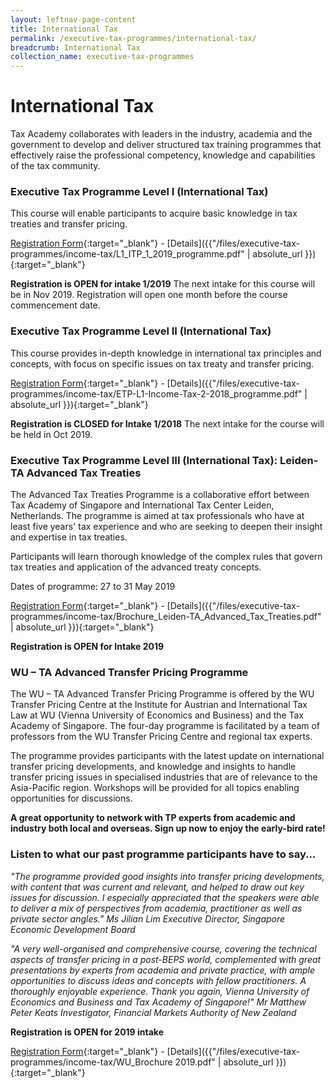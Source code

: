 ```yaml
---
layout: leftnav-page-content
title: International Tax
permalink: /executive-tax-programmes/international-tax/
breadcrumb: International Tax
collection_name: executive-tax-programmes
---
```


# **International Tax**

Tax Academy collaborates with leaders in the industry, academia and the government to develop and deliver structured tax training programmes that effectively raise the professional competency, knowledge and capabilities of the tax community.

### **Executive Tax Programme Level I (International Tax)**

This course will enable participants to acquire basic knowledge in tax treaties and transfer pricing.

[Registration Form](https://docs.google.com/forms/d/1TIyChQIw2jL8HX_JmnF9YwXwyhT6iN-RkOv4r1deYp0/edit){:target="_blank"} - [Details]({{"/files/executive-tax-programmes/income-tax/L1_ITP_1_2019_programme.pdf" | absolute_url }}){:target="_blank"}

**Registration is OPEN for intake 1/2019**
The next intake for this course will be in Nov 2019. Registration will open one month before the course commencement date.

### **Executive Tax Programme Level II (International Tax)**

This course provides in-depth knowledge in international tax principles and concepts, with focus on specific issues on tax treaty and transfer pricing.

[Registration Form](https://docs.google.com/forms/d/1VNrPSkzxwHyq0a_ylg-QBb65tC-JHc77P4z6PGgIYc8/edit){:target="_blank"} - [Details]({{"/files/executive-tax-programmes/income-tax/ETP-L1-Income-Tax-2-2018_programme.pdf" | absolute_url }}){:target="_blank"}

**Registration is CLOSED for Intake 1/2018**
The next intake for the course will be held in Oct 2019.

### **Executive Tax Programme Level III (International Tax): Leiden-TA Advanced Tax Treaties**

The Advanced Tax Treaties Programme is a collaborative effort between Tax Academy of Singapore and International Tax Center Leiden, Netherlands. The programme is aimed at tax professionals who have at least five years' tax experience and who are seeking to deepen their insight and expertise in tax treaties.

Participants will learn thorough knowledge of the complex rules that govern tax treaties and application of the advanced treaty concepts.

Dates of programme: 27 to 31 May 2019

[Registration Form](https://docs.google.com/forms/u/1/d/199A8YqpruxuKS7E6Ww4KtqisWpthBqy3jB0-7LIeAZw/edit){:target="_blank"} - [Details]({{"/files/executive-tax-programmes/income-tax/Brochure_Leiden-TA_Advanced_Tax_Treaties.pdf" | absolute_url }}){:target="_blank"}

**Registration is OPEN for Intake 2019**

### **WU – TA Advanced Transfer Pricing Programme**

The WU – TA Advanced Transfer Pricing Programme is offered by the WU Transfer Pricing Centre at the Institute for Austrian and International Tax Law at WU (Vienna University of Economics and Business) and the Tax Academy of Singapore. The four-day programme is facilitated by a team of professors from the WU Transfer Pricing Centre and regional tax experts.

The programme provides participants with the latest update on international transfer pricing developments, and knowledge and insights to handle transfer pricing issues in specialised industries that are of relevance to the Asia-Pacific region. Workshops will be provided for all topics enabling opportunities for discussions.

**A great opportunity to network with TP experts from academic and industry both local and overseas. Sign up now to enjoy the early-bird rate!** 

### **Listen to what our past programme participants have to say...**

*"The programme provided good insights into transfer pricing developments, with content that was current and relevant, and helped to draw out key issues for discussion. I especially appreciated that the speakers were able to deliver a mix of perspectives from academia, practitioner as well as private sector angles."*
*Ms Jilian Lim*
*Executive Director, Singapore Economic Development Board*

*"A very well-organised and comprehensive course, covering the technical aspects of transfer pricing in a post-BEPS world, complemented with great presentations by experts from academia and private practice, with ample opportunities to discuss ideas and concepts with fellow practitioners. A thoroughly enjoyable experience. Thank you again, Vienna University of Economics and Business and Tax Academy of Singapore!"*
*Mr Matthew Peter Keats*
*Investigator, Financial Markets Authority of New Zealand*

**Registration is OPEN for 2019 intake**

[Registration Form](https://docs.google.com/forms/d/e/1FAIpQLSd3xXcKQ3CSqb7TFWkKVXlgN75d0XawogOyBPQk_KbggoVbRw/viewform){:target="_blank"} - [Details]({{"/files/executive-tax-programmes/income-tax/WU_Brochure 2019.pdf" | absolute_url }}){:target="_blank"}

